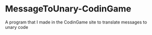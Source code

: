 # MessageToUnary-CodinGame
A program that I made in the CodinGame site to translate messages to unary code
